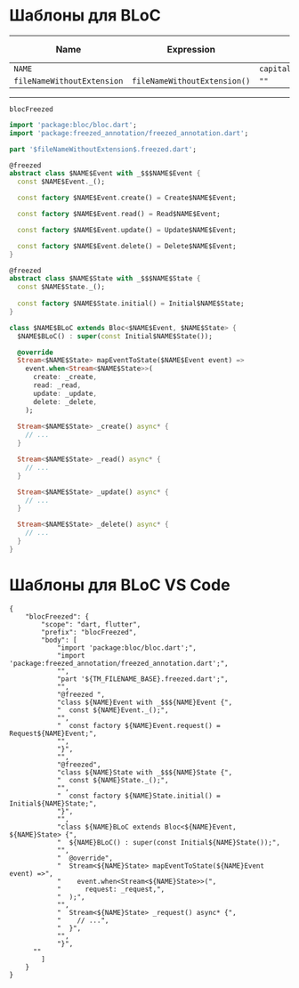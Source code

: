 # Шаблоны для BLoC
  
  
| Name                       | Expression                   | Default value                                       | Skip if defined |
|----------------------------|------------------------------|-----------------------------------------------------|-----------------|
| `NAME`                     |                              | `capitalize(camelCase(fileNameWithoutExtension()))` |                 |
| `fileNameWithoutExtension` | `fileNameWithoutExtension()` | `""`                                                | `x`             |

  
---
  
`blocFreezed`
```dart
import 'package:bloc/bloc.dart';
import 'package:freezed_annotation/freezed_annotation.dart';

part '$fileNameWithoutExtension$.freezed.dart';

@freezed
abstract class $NAME$Event with _$$$NAME$Event {
  const $NAME$Event._();

  const factory $NAME$Event.create() = Create$NAME$Event;

  const factory $NAME$Event.read() = Read$NAME$Event;

  const factory $NAME$Event.update() = Update$NAME$Event;

  const factory $NAME$Event.delete() = Delete$NAME$Event;
}

@freezed
abstract class $NAME$State with _$$$NAME$State {
  const $NAME$State._();
  
  const factory $NAME$State.initial() = Initial$NAME$State;
}

class $NAME$BLoC extends Bloc<$NAME$Event, $NAME$State> {
  $NAME$BLoC() : super(const Initial$NAME$State());

  @override
  Stream<$NAME$State> mapEventToState($NAME$Event event) =>
    event.when<Stream<$NAME$State>>(
      create: _create,
      read: _read,
      update: _update,
      delete: _delete,
    );
  
  Stream<$NAME$State> _create() async* {
    // ...    
  }

  Stream<$NAME$State> _read() async* {
    // ...
  }

  Stream<$NAME$State> _update() async* {
    // ...
  }

  Stream<$NAME$State> _delete() async* {
    // ...
  }
}
```

# Шаблоны для BLoC VS Code

```
{
	"blocFreezed": {
		"scope": "dart, flutter",
		"prefix": "blocFreezed",
		"body": [
			"import 'package:bloc/bloc.dart';",
			"import 'package:freezed_annotation/freezed_annotation.dart';",
			"",
			"part '${TM_FILENAME_BASE}.freezed.dart';",
			"",
			"@freezed ",
			"class ${NAME}Event with _$$${NAME}Event {",
			"  const ${NAME}Event._();",
			"",
			"  const factory ${NAME}Event.request() = Request${NAME}Event;",
			"",
			"}",
			"",
			"@freezed",
			"class ${NAME}State with _$$${NAME}State {",
			"  const ${NAME}State._();",
			"",
			"  const factory ${NAME}State.initial() = Initial${NAME}State;",
			"}",
			"",
			"class ${NAME}BLoC extends Bloc<${NAME}Event, ${NAME}State> {",
			"  ${NAME}BLoC() : super(const Initial${NAME}State());",
			"",
			"  @override",
			"  Stream<${NAME}State> mapEventToState(${NAME}Event event) =>",
			"    event.when<Stream<${NAME}State>>(",
			"      request: _request,",
			"  );",
			"",
			"  Stream<${NAME}State> _request() async* {",
			"    // ...",
			"  }",
			"",
			"}",
      ""
		]
	}
}
```
